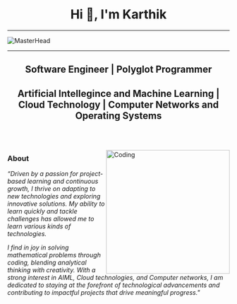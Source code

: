 <h1 align="center">Hi 👋, I'm Karthik</h1>

-------------------------------------------

![MasterHead](https://github.com/k-arthik-r/k-arthik-r/assets/111432615/628b9187-2283-4b5b-a07b-a7e264340129)

-------------------------------------------

<h2 align="center">Software Engineer | Polyglot Programmer </h2>

<h2 align="center">Artificial Intellegince and Machine Learning | Cloud Technology | Computer Networks and Operating Systems</h2>

<br><br>

<img align="right" alt="Coding" width="280" padding="100px" src="https://github.com/k-arthik-r/k-arthik-r/assets/111432615/d1282930-5f93-42a2-8622-7e6a147cd92e">

<h3 align="left">About</h3>
<p> <i>“Driven by a passion for project-based learning and continuous growth, I thrive on adapting to new technologies and exploring innovative solutions. My ability to learn quickly and tackle challenges has allowed me to learn various kinds of technologies. 
  
  I find in joy in solving mathematical problems through coding, blending analytical thinking with creativity. With a strong interest in AIML, Cloud technologies, and Computer networks, I am dedicated to staying at the forefront of technological advancements and contributing to impactful projects that drive meaningful progress."</i></p>
<br>
